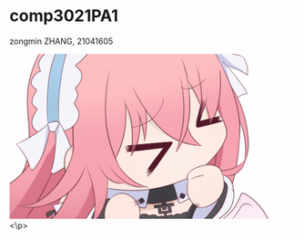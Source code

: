 # comp3021PA1

zongmin ZHANG, 21041605

<p>
<img src = "https://github.com/NagatoBigSeven/comp3021-Repo/blob/PA1/Perseus.gif">
<\p>
